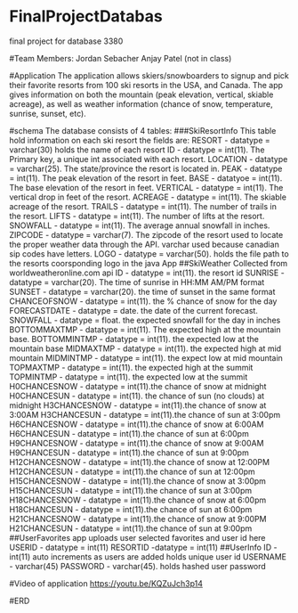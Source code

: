 # FinalProjectDatabas
final project for database 3380

#Team Members:
Jordan Sebacher
Anjay Patel (not in class)

#Application
The application allows skiers/snowboarders to signup and pick their favorite resorts from 100 ski resorts in the USA, and Canada.
The app gives information on both the mountain (peak elevation, vertical, skiable acreage), as well as weather information (chance of snow, temperature, sunrise, sunset, etc).

#schema
The database consists of 4 tables:
###SkiResortInfo
This table hold information on each ski resort the fields are:
RESORT - datatype = varchar(30) holds the name of each resort
ID - datatype = int(11). The Primary key, a unique int associated with each resort.
LOCATION - datatype = varchar(25). The state/province the resort is located in.
PEAK - datatype = int(11). The peak elevation of the resort in feet.
BASE - datatyoe = int(11). The base elevation of the resort in feet.
VERTICAL - datatype = int(11). The vertical drop in feet of the resort.
ACREAGE - datatype = int(11). The skiable acreage of the resort.
TRAILS - datatype = int(11). The number of trails in the resort.
LIFTS - datatype = int(11). The number of lifts at the resort.
SNOWFALL - datatype = int(11). The average annual snowfall in inches.
ZIPCODE - datatype = varchar(7). The zipcode of the resort used to locate the proper weather data through the API. varchar used because canadian sip codes have letters.
LOGO - datatype = varchar(50). holds the file path to the resorts coorsponding logo in the java App
##SkiWeather
Collected from worldweatheronline.com api
ID - datatype = int(11). the resort id
SUNRISE - datatype = varchar(20). The time of sunrise in HH:MM AM/PM format
SUNSET - datatype = varchar(20). the time of sunset in the same format
CHANCEOFSNOW - datatype = int(11). the % chance of snow for the day
FORECASTDATE - datatype = date. the date of the current forecast.
SNOWFALL - datatype = float. the expected snowfall for the day in inches
BOTTOMMAXTMP - datatype = int(11). The expected high at the mountain base.
BOTTOMMINTMP - datatype = int(11). the expected low at the mountain base
MIDMAXTMP - datatype = int(11). the expected high at mid mountain
MIDMINTMP - datatype = int(11). the expect low at mid mountain
TOPMAXTMP - datatype = int(11). the expected high at the summit
TOPMINTMP - datatype = int(11). the expected low at the summit
H0CHANCESNOW - datatype = int(11).the chance of snow at midnight
H0CHANCESUN - datatype = int(11). the chance of sun (no clouds) at midnight
H3CHANCESNOW - datatype = int(11).the chance of snow at 3:00AM 
H3CHANCESUN - datatype = int(11).the chance of sun at 3:00pm
H6CHANCESNOW - datatype = int(11).the chance of snow at 6:00AM
H6CHANCESUN - datatype = int(11).the chance of sun at 6:00pm
H9CHANCESNOW - datatype = int(11).the chance of snow at 9:00AM
H9CHANCESUN - datatype = int(11).the chance of sun at 9:00pm
H12CHANCESNOW - datatype = int(11).the chance of snow at 12:00PM
H12CHANCESUN - datatype = int(11).the chance of sun at 12:00pm
H15CHANCESNOW - datatype = int(11).the chance of snow at 3:00pm
H15CHANCESUN - datatype = int(11).the chance of sun at 3:00pm
H18CHANCESNOW - datatype = int(11).the chance of snow at 6:00pm
H18CHANCESUN - datatype = int(11).the chance of sun at 6:00pm
H21CHANCESNOW - datatype = int(11).the chance of snow at 9:00PM
H21CHANCESUN - datatype = int(11).the chance of sun at 9:00pm
##UserFavorites
app uploads user selected favorites and user id here
USERID - datatype = int(11)
RESORTID -datatype = int(11)
##UserInfo
ID - int(11) auto increments as users are added holds unique user id
USERNAME - varchar(45)
PASSWORD - varchar(45). holds hashed user password

#Video of application
https://youtu.be/KQZuJch3p14

#ERD

